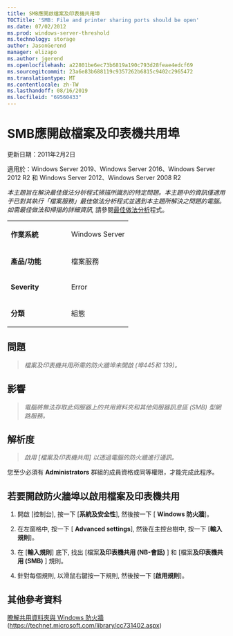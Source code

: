 ```yaml
---
title: SMB應開啟檔案及印表機共用埠
TOCTitle: 'SMB: File and printer sharing ports should be open'
ms.date: 07/02/2012
ms.prod: windows-server-threshold
ms.technology: storage
author: JasonGerend
manager: elizapo
ms.author: jgerend
ms.openlocfilehash: a22801be6ec73b6819a190c793d28feae4edcf69
ms.sourcegitcommit: 23a6e83b688119c9357262b6815c9402c2965472
ms.translationtype: MT
ms.contentlocale: zh-TW
ms.lasthandoff: 08/16/2019
ms.locfileid: "69560433"
---
```

# <a name="smb-file-and-printer-sharing-ports-should-be-open"></a>SMB應開啟檔案及印表機共用埠


更新日期：2011年2月2日

適用於：Windows Server 2019、Windows Server 2016、Windows Server 2012 R2 和 Windows Server 2012、Windows Server 2008 R2

*本主題旨在解決最佳做法分析程式掃描所識別的特定問題。本主題中的資訊僅適用于已對其執行「檔案服務」最佳做法分析程式並遇到本主題所解決之問題的電腦。如需最佳做法和掃描的詳細資訊,* 請參閱[最佳做法分析](http://go.microsoft.com/fwlink/?linkid=122786%0d%0a)程式。


<table>
<colgroup>
<col style="width: 50%" />
<col style="width: 50%" />
</colgroup>
<tbody>
<tr class="odd">
<td><p><strong>作業系統</strong></p></td>
<td><p>Windows Server</p></td>
</tr>
<tr class="even">
<td><p><strong>產品/功能</strong></p></td>
<td><p>檔案服務</p></td>
</tr>
<tr class="odd">
<td><p><strong>Severity</strong></p></td>
<td><p>Error</p></td>
</tr>
<tr class="even">
<td><p><strong>分類</strong></p></td>
<td><p>組態</p></td>
</tr>
</tbody>
</table>

## <a name="issue"></a>問題

> *檔案及印表機共用所需的防火牆埠未開啟 (埠445和 139)。*

## <a name="impact"></a>影響

> *電腦將無法存取此伺服器上的共用資料夾和其他伺服器訊息區 (SMB) 型網路服務。*

## <a name="resolution"></a>解析度

> *啟用 [檔案及印表機共用] 以透過電腦的防火牆進行通訊。*

您至少必須有 **Administrators** 群組的成員資格或同等權限，才能完成此程序。

## <a name="to-open-the-firewall-ports-to-enable-file-and-printer-sharing"></a>若要開啟防火牆埠以啟用檔案及印表機共用

1.  開啟 [控制台], 按一下 [**系統及安全性**], 然後按一下 [ **Windows 防火牆**]。

2.  在左窗格中, 按一下 [ **Advanced settings**], 然後在主控台樹中, 按一下 [**輸入規則**]。

3.  在 [**輸入規則**] 底下, 找出 [檔案**及印表機共用 (NB-會話)** ] 和 [檔案**及印表機共用 (SMB)** ] 規則。

4.  針對每個規則, 以滑鼠右鍵按一下規則, 然後按一下 [**啟用規則**]。

## <a name="additional-references"></a>其他參考資料

[瞭解共用資料夾與 Windows 防火牆](https://technet.microsoft.com/library/cc731402.aspx)(https://technet.microsoft.com/library/cc731402.aspx)

